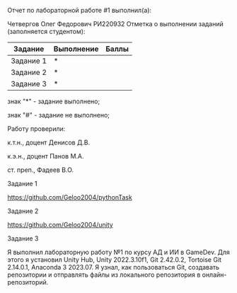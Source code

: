 Отчет по лабораторной работе #1 выполнил(а):

Четвергов Олег Федорович
РИ220932 Отметка о выполнении заданий (заполняется студентом):

Задание	  |Выполнение |	Баллы
--------- | --------- | -----
Задание 1	|     *	    |
Задание 2	|     *	    |
Задание 3 |     *	    |

знак "*" - задание выполнено; 

знак "#" - задание не выполнено;

Работу проверили:

к.т.н., доцент Денисов Д.В.

к.э.н., доцент Панов М.А.

ст. преп., Фадеев В.О.


Задание 1

https://github.com/Geloo2004/pythonTask

Задание 2

https://github.com/Geloo2004/unity

Задание 3

Я выполнил лабораторную работу №1 по курсу АД и ИИ в GameDev.
Для этого я установил Unity Hub, Unity 2022.3.10f1, Git 2.42.0.2, Tortoise Git 2.14.0.1, Anaconda 3 2023.07.
Я узнал, как пользоваться Git, создавать репозитории и отправлять файлы из локального репозитория в онлайн-репозиторий. 
